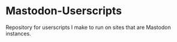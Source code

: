 # Mastodon-Userscripts
Repository for userscripts I make to run on sites that are Mastodon instances.
